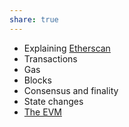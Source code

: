 ```yaml
---
share: true
---
```


* Explaining [Etherscan](https://etherscan.com)
* Transactions
* Gas
* Blocks
* Consensus and finality
* State changes
* [The EVM](https://evm.codes)
